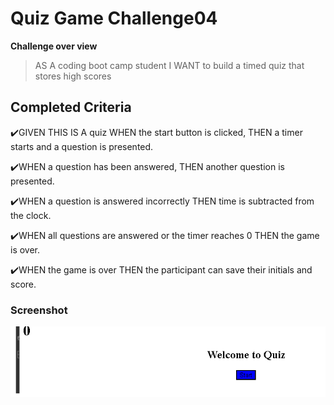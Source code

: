 # Quiz Game Challenge04

**Challenge over view**

> AS A coding boot camp student
I WANT to build  a timed quiz  that stores high scores

## Completed Criteria

✔️GIVEN THIS IS A quiz
WHEN  the start button is clicked,
THEN a timer starts and  a question is  presented.

✔️WHEN  a question has been answered, 
THEN   another question is  presented.

✔️WHEN   a question is answered  incorrectly
THEN time is subtracted from the clock. 

✔️WHEN all questions are answered or the timer reaches 0
THEN the game is over.

✔️WHEN the game is over
THEN  the participant  can save their  initials and  score. 

### Screenshot

![Quiz Game Home Screen](/Assets/homework-04.png "Quiz Game home screen") 